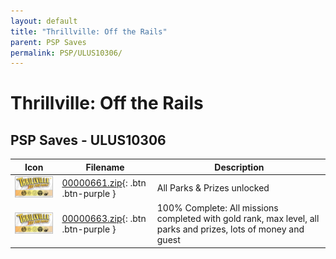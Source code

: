 ```yaml
---
layout: default
title: "Thrillville: Off the Rails"
parent: PSP Saves
permalink: PSP/ULUS10306/
---
```

# Thrillville: Off the Rails

## PSP Saves - ULUS10306

| Icon | Filename | Description |
|------|----------|-------------|
| ![Thrillville: Off the Rails](ICON0.PNG) | [00000661.zip](00000661.zip){: .btn .btn-purple } | All Parks & Prizes unlocked |
| ![Thrillville: Off the Rails](ICON0.PNG) | [00000663.zip](00000663.zip){: .btn .btn-purple } | 100% Complete: All missions completed with gold rank, max level, all parks and prizes, lots of money and guest |

